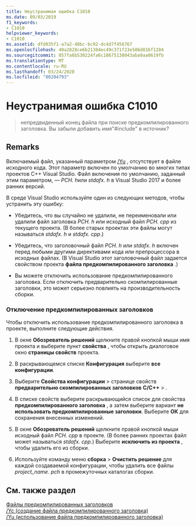```yaml
---
title: Неустранимая ошибка C1010
ms.date: 09/03/2019
f1_keywords:
- C1010
helpviewer_keywords:
- C1010
ms.assetid: dfd035f1-a7a2-40bc-bc92-dc4d7f456767
ms.openlocfilehash: 40a2828ce6b21384ec49c371f23e506d816f1284
ms.sourcegitcommit: 857fa6b530224fa6c18675138043aba9aa0619fb
ms.translationtype: MT
ms.contentlocale: ru-RU
ms.lasthandoff: 03/24/2020
ms.locfileid: "80204793"
---
```

# <a name="fatal-error-c1010"></a>Неустранимая ошибка C1010

> непредвиденный конец файла при поиске предкомпилированного заголовка. Вы забыли добавить *имя*"#include" в источник?

## <a name="remarks"></a>Remarks

Включаемый файл, указанный параметром [/Yu](../../build/reference/yu-use-precompiled-header-file.md) , отсутствует в файле исходного кода. Этот параметр включен по умолчанию во многих типах проектов C++ Visual Studio. Файл включения по умолчанию, заданный этим параметром, — *PCH. h*или *stdafx. h* в Visual Studio 2017 и более ранних версий.

В среде Visual Studio используйте один из следующих методов, чтобы устранить эту ошибку:

- Убедитесь, что вы случайно не удалили, не переименовали или удалили файл заголовка *PCH. h* или исходный файл *PCH. cpp* из текущего проекта. (В более старых проектах эти файлы могут называться *stdafx. h* и *stdafx. cpp*.)

- Убедитесь, что заголовочный файл *PCH. h* или *stdafx. h* включен перед любыми другими директивами кода или препроцессора в исходных файлах. (В Visual Studio этот заголовочный файл задается свойством проекта **файла предкомпилированного заголовка** .)

- Вы можете отключить использование предкомпилированного заголовка. Если отключить предварительно скомпилированные заголовки, это может серьезно повлиять на производительность сборки.

### <a name="to-turn-off-precompiled-headers"></a>Отключение предкомпилированных заголовков

Чтобы отключить использование предкомпилированного заголовка в проекте, выполните следующие действия.

1. В окне **Обозреватель решений** щелкните правой кнопкой мыши имя проекта и выберите пункт **свойства** , чтобы открыть диалоговое окно **страницы свойств** проекта.

1. В раскрывающемся списке **Конфигурация** выберите **все конфигурации**.

1. Выберите **Свойства конфигурации** > странице свойств **предварительно скомпилированных заголовков** **C/C++**  > .

1. В списке свойств выберите раскрывающийся список для свойства **предкомпилированного заголовка** , а затем выберите вариант **не использовать предкомпилированные заголовки**. Выберите **ОК** для сохранения внесенных изменений.

1. В окне **Обозреватель решений** щелкните правой кнопкой мыши исходный файл *PCH. cpp* в проекте. (В более ранних проектах файл может называться *stdafx. cpp*.) Выберите **исключить из проекта** , чтобы удалить его из сборки.

1. Используйте команду меню **сборка** > **Очистить решение** для каждой создаваемой конфигурации, чтобы удалить все файлы *project_name. pch* в промежуточных каталогах сборки.

## <a name="see-also"></a>См. также раздел

[Файлы предкомпилированных заголовков](../../build/creating-precompiled-header-files.md)\
[/Yc (создание файла предкомпилированного заголовка)](../../build/reference/yc-create-precompiled-header-file.md)\
[/Yu (использование файла предкомпилированного заголовка)](../../build/reference/yu-use-precompiled-header-file.md)

